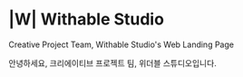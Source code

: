# |W|  Withable Studio
Creative Project Team, Withable Studio's Web Landing Page

안녕하세요, 크리에이티브 프로젝트 팀, 위더블 스튜디오입니다.

